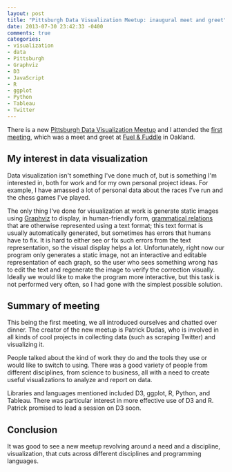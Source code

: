 ```yaml
---
layout: post
title: "Pittsburgh Data Visualization Meetup: inaugural meet and greet"
date: 2013-07-30 23:42:33 -0400
comments: true
categories: 
- visualization
- data
- Pittsburgh
- Graphviz
- D3
- JavaScript
- R
- ggplot
- Python
- Tableau
- Twitter
---
```

There is a new [Pittsburgh Data Visualization Meetup](http://www.meetup.com/Pittsburgh-Data-Visualization-Group/) and I attended the [first meeting](http://www.meetup.com/Pittsburgh-Data-Visualization-Group/events/128665542/), which was a meet and greet at [Fuel & Fuddle](http://www.fuelandfuddle.com/) in Oakland.

<!--more-->

## My interest in data visualization

Data visualization isn't something I've done much of, but is something I'm interested in, both for work and for my own personal project ideas. For example, I have amassed a lot of personal data about the races I've run and the chess games I've played.

The only thing I've done for visualization at work is generate static images using [Graphviz](http://www.graphviz.org/) to display, in human-friendly form, [grammatical relations](http://en.wikipedia.org/wiki/Grammatical_relation) that are otherwise represented using a text format; this text format is usually automatically generated, but sometimes has errors that humans have to fix. It is hard to either see or fix such errors from the text representation, so the visual display helps a lot. Unfortunately, right now our program only generates a static image, not an interactive and editable representation of each graph, so the user who sees something wrong has to edit the text and regenerate the image to verify the correction visually. Ideally we would like to make the program more interactive, but this task is not performed very often, so I had gone with the simplest possible solution.

## Summary of meeting

This being the first meeting, we all introduced ourselves and chatted over dinner. The creator of the new meetup is Patrick Dudas, who is involved in all kinds of cool projects in collecting data (such as scraping Twitter) and visualizing it.

People talked about the kind of work they do and the tools they use or would like to switch to using. There was a good variety of people from different disciplines, from science to business, all with a need to create useful visualizations to analyze and report on data.

Libraries and languages mentioned included D3, ggplot, R, Python, and Tableau. There was particular interest in more effective use of D3 and R. Patrick promised to lead a session on D3 soon.

## Conclusion

It was good to see a new meetup revolving around a need and a discipline, visualization, that cuts across different disciplines and programming languages.

